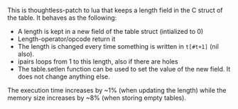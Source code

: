 This is thoughtless-patch to lua that keeps a length field in the C struct of
the table. It behaves as the following:

- A length is kept in a new field of the table struct (intialized to 0)
- Length-operator/opcode return it
- The length is changed every time something is written in `t[#t+1]` (nil also).
- ipairs loops from 1 to this length, also if there are holes
- The table.setlen function can be used to set the value of the new
field. It does not change anything else.

The execution time increases by ~1% (when updating the length) while the memory
size increases by ~8% (when storing empty tables).

